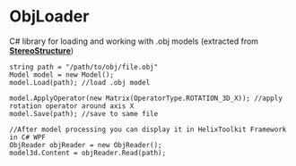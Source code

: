 # ObjLoader
 C# library for loading and working with .obj models (extracted from <b><a href="https://github.com/MrAlexeiMK/StereoStructure">StereoStructure</a></b>)  
 
 ```
 string path = "/path/to/obj/file.obj"
 Model model = new Model();
 model.Load(path); //load .obj model
 
 model.ApplyOperator(new Matrix(OperatorType.ROTATION_3D_X)); //apply rotation operator around axis X
 model.Save(path); //save to same file
 
 //After model processing you can display it in HelixToolkit Framework in C# WPF
 ObjReader objReader = new ObjReader();
 model3d.Content = objReader.Read(path);
 ```
